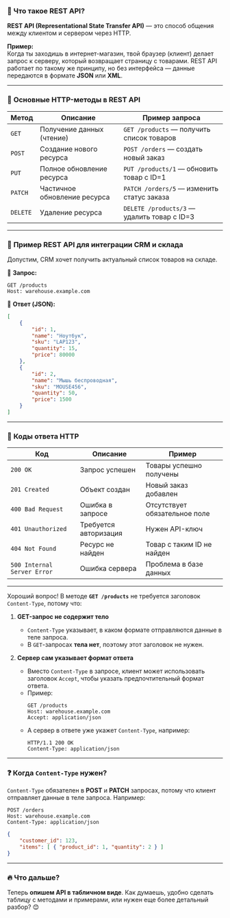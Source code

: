### 🔹 **Что такое REST API?**  
**REST API (Representational State Transfer API)** — это способ общения между клиентом и сервером через HTTP.  

**Пример:**  
Когда ты заходишь в интернет-магазин, твой браузер (клиент) делает запрос к серверу, который возвращает страницу с товарами. REST API работает по такому же принципу, но без интерфейса — данные передаются в формате **JSON** или **XML**.  

---

### 🔹 **Основные HTTP-методы в REST API**  
| **Метод**  | **Описание**                                    | **Пример запроса**               |
|------------|--------------------------------|---------------------------------|
| `GET`      | Получение данных (чтение)      | `GET /products` — получить список товаров |
| `POST`     | Создание нового ресурса       | `POST /orders` — создать новый заказ |
| `PUT`      | Полное обновление ресурса     | `PUT /products/1` — обновить товар с ID=1 |
| `PATCH`    | Частичное обновление ресурса  | `PATCH /orders/5` — изменить статус заказа |
| `DELETE`   | Удаление ресурса              | `DELETE /products/3` — удалить товар с ID=3 |

---

### 🔹 **Пример REST API для интеграции CRM и склада**  
Допустим, CRM хочет получить актуальный список товаров на складе.  

📌 **Запрос:**  
```http
GET /products
Host: warehouse.example.com
```

📌 **Ответ (JSON):**  
```json
[
    {
        "id": 1,
        "name": "Ноутбук",
        "sku": "LAP123",
        "quantity": 15,
        "price": 80000
    },
    {
        "id": 2,
        "name": "Мышь беспроводная",
        "sku": "MOUSE456",
        "quantity": 50,
        "price": 1500
    }
]
```

---

### 🔹 **Коды ответа HTTP**  
| **Код**  | **Описание**                                   | **Пример** |
|----------|----------------------------------|------------------------------|
| `200 OK` | Запрос успешен                  | Товары успешно получены |
| `201 Created` | Объект создан                 | Новый заказ добавлен |
| `400 Bad Request` | Ошибка в запросе             | Отсутствует обязательное поле |
| `401 Unauthorized` | Требуется авторизация       | Нужен API-ключ |
| `404 Not Found` | Ресурс не найден             | Товар с таким ID не найден |
| `500 Internal Server Error` | Ошибка сервера | Проблема в базе данных |

---

Хороший вопрос! В методе **`GET /products`** не требуется заголовок `Content-Type`, потому что:  

1. **GET-запрос не содержит тело**  
   - `Content-Type` указывает, в каком формате отправляются данные в теле запроса.  
   - В `GET`-запросах **тела нет**, поэтому этот заголовок не нужен.  

2. **Сервер сам указывает формат ответа**  
   - Вместо `Content-Type` в запросе, клиент может использовать заголовок `Accept`, чтобы указать предпочтительный формат ответа.  
   - Пример:  
     ```http
     GET /products
     Host: warehouse.example.com
     Accept: application/json
     ```
   - А сервер в ответе уже укажет `Content-Type`, например:  
     ```http
     HTTP/1.1 200 OK
     Content-Type: application/json
     ```

---

### ❓ **Когда `Content-Type` нужен?**  
`Content-Type` обязателен в **POST** и **PATCH** запросах, потому что клиент отправляет данные в теле запроса. Например:  
```http
POST /orders
Host: warehouse.example.com
Content-Type: application/json
```
```json
{
    "customer_id": 123,
    "items": [ { "product_id": 1, "quantity": 2 } ]
}
```

---

### 🔥 **Что дальше?**  
Теперь **опишем API в табличном виде**. Как думаешь, удобно сделать таблицу с методами и примерами, или нужен еще более детальный разбор? 😊
